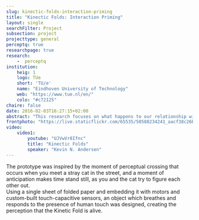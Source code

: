 ```yaml
---
slug: kinectic-folds-interaction-priming
title: "Kinectic Folds: Interaction Priming"
layout: single
searchFilter: Project
subsection: project
projecttype: general
perceptq: true
researchpage: true
research: 
    -  perceptq
institution:
    heig: 1
    logo: TUe
    short: 'TU/e'
    name: "Eindhoven University of Technology"
    web: "https://www.tue.nl/en/"
    colo: "#c72125"
chaire: false
date: 2016-02-03T16:27:15+02:00
abstract: "This research focuses on what happens to our relationship with objects when they come alive and engage in reciprocal communication with us.<br/>An (es)sense research project by Kevin N. Andersen"
frontphoto: "https://live.staticflickr.com/65535/50588234241_aacf38c26b.jpg"
video:
    video1:
        youtube: "UJVwVr8Ifnc"
        title: "Kinectic Folds"
        speaker: "Kevin N. Andersen"
---
```


The prototype was inspired by the moment of perceptual crossing that occurs when you meet a stray cat in the street, and a moment of anticipation makes time stand still, as you and the cat try to figure each other out.<br/>Using a single sheet of folded paper and embedding it with motors and custom-built touch-capacitive sensors, an object which breathes and responds to the presence of human touch was designed, creating the perception that the Kinetic Fold is alive.
